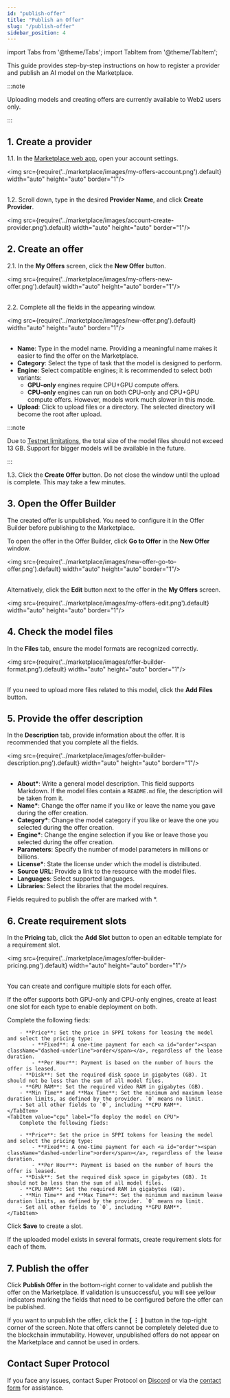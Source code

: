 ```yaml
---
id: "publish-offer"
title: "Publish an Offer"
slug: "/publish-offer"
sidebar_position: 4
---
```


import Tabs from '@theme/Tabs';
import TabItem from '@theme/TabItem';

This guide provides step-by-step instructions on how to register a provider and publish an AI model on the Marketplace.

:::note

Uploading models and creating <a id="offer"><span className="dashed-underline">offers</span></a> are currently available to Web2 users only.

:::

## 1. Create a provider

1.1. In the [Marketplace web app](https://marketplace.superprotocol.com/), open your account settings.

<img src={require('../marketplace/images/my-offers-account.png').default} width="auto" height="auto" border="1"/>
<br/>
<br/>

1.2. Scroll down, type in the desired **Provider Name**, and click **Create Provider**.

<img src={require('../marketplace/images/account-create-provider.png').default} width="auto" height="auto" border="1"/>
<br/>

## 2. Create an offer

2.1. In the **My Offers** screen, click the **New Offer** button.

<img src={require('../marketplace/images/my-offers-new-offer.png').default} width="auto" height="auto" border="1"/>
<br/>
<br/>

2.2. Complete all the fields in the appearing window.

<img src={require('../marketplace/images/new-offer.png').default} width="auto" height="auto" border="1"/>
<br/>
<br/>

- **Name**: Type in the model name. Providing a meaningful name makes it easier to find the offer on the Marketplace.
- **Category**: Select the type of task that the model is designed to perform.
- **Engine**: Select compatible <a id="engine"><span className="dashed-underline">engines</span></a>; it is recommended to select both variants:
    - **GPU-only** engines require CPU+GPU <a id="compute"><span className="dashed-underline">compute</span></a> offers.
    - **CPU-only** engines can run on both CPU-only and CPU+GPU compute offers. However, models work much slower in this mode.
- **Upload**: Click to upload files or a directory. The selected directory will become the root after upload.

:::note

Due to [Testnet limitations](/marketplace/limitations), the total size of the model files should not exceed 13 GB. Support for bigger models will be available in the future.

:::

1.3. Click the **Create Offer** button. Do not close the window until the upload is complete. This may take a few minutes.

## 3. Open the Offer Builder

The created offer is unpublished. You need to configure it in the Offer Builder before publishing to the Marketplace.

To open the offer in the Offer Builder, click **Go to Offer** in the **New Offer** window.

<img src={require('../marketplace/images/new-offer-go-to-offer.png').default} width="auto" height="auto" border="1"/>
<br/>
<br/>

Alternatively, click the **Edit** button next to the offer in the **My Offers** screen.

<img src={require('../marketplace/images/my-offers-edit.png').default} width="auto" height="auto" border="1"/>
<br/>

## 4. Check the model files

In the **Files** tab, ensure the model formats are recognized correctly.

<img src={require('../marketplace/images/offer-builder-format.png').default} width="auto" height="auto" border="1"/>
<br/>
<br/>

If you need to upload more files related to this model, click the **Add Files** button.

## 5. Provide the offer description

In the **Description** tab, provide information about the offer. It is recommended that you complete all the fields.

<img src={require('../marketplace/images/offer-builder-description.png').default} width="auto" height="auto" border="1"/>
<br/>
<br/>

- **About\***: Write a general model description. This field supports Markdown. If the model files contain a `README.md` file, the description will be taken from it.
- **Name\***: Change the offer name if you like or leave the name you gave during the offer creation.
- **Category\***: Change the model category if you like or leave the one you selected during the offer creation.
- **Engine\***: Change the engine selection if you like or leave those you selected during the offer creation. 
- **Parameters**: Specify the number of model parameters in millions or billions.
- **License\***: State the license under which the model is distributed.
- **Source URL**: Provide a link to the resource with the model files.
- **Languages**: Select supported languages.
- **Libraries**: Select the libraries that the model requires.

Fields required to publish the offer are marked with \*.

## 6. Create requirement slots

In the **Pricing** tab, click the **Add Slot** button to open an editable template for a <a id="requirements"><span className="dashed-underline">requirement slot</span></a>.

<img src={require('../marketplace/images/offer-builder-pricing.png').default} width="auto" height="auto" border="1"/>
<br/>
<br/>

You can create and configure multiple slots for each offer.

If the offer supports both GPU-only and CPU-only engines, create at least one slot for each type to enable deployment on both.

<Tabs>
    <TabItem value="gpu" label="To deploy the model on GPU" default>
        Complete the following fieds:

        - **Price**: Set the price in SPPI tokens for leasing the model and select the pricing type:
            - **Fixed**: A one-time payment for each <a id="order"><span className="dashed-underline">order</span></a>, regardless of the lease duration.
            - **Per Hour**: Payment is based on the number of hours the offer is leased.
        - **Disk**: Set the required disk space in gigabytes (GB). It should not be less than the sum of all model files.
        - **GPU RAM**: Set the required video RAM in gigabytes (GB).
        - **Min Time** and **Max Time**: Set the minimum and maximum lease duration limits, as defined by the provider. `0` means no limit.
        - Set all other fields to `0`, including **CPU RAM**.
    </TabItem>
    <TabItem value="cpu" label="To deploy the model on CPU">
        Complete the following fieds:

        - **Price**: Set the price in SPPI tokens for leasing the model and select the pricing type:
            - **Fixed**: A one-time payment for each <a id="order"><span className="dashed-underline">order</span></a>, regardless of the lease duration.
            - **Per Hour**: Payment is based on the number of hours the offer is leased.
        - **Disk**: Set the required disk space in gigabytes (GB). It should not be less than the sum of all model files.
        - **CPU RAM**: Set the required RAM in gigabytes (GB).
        - **Min Time** and **Max Time**: Set the minimum and maximum lease duration limits, as defined by the provider. `0` means no limit.
        - Set all other fields to `0`, including **GPU RAM**.
    </TabItem>
</Tabs>

Click **Save** to create a slot.

If the uploaded model exists in several formats, create requirement slots for each of them.

## 7. Publish the offer

Click **Publish Offer** in the bottom-right corner to validate and publish the offer on the Marketplace. If validation is unsuccessful, you will see yellow indicators marking the fields that need to be configured before the offer can be published.

If you want to unpublish the offer, click the **[ ⋮ ]** button in the top-right corner of the screen. Note that offers cannot be completely deleted due to the blockchain immutability. However, unpublished offers do not appear on the Marketplace and cannot be used in orders.

## Contact Super Protocol

If you face any issues, contact Super Protocol on [Discord](https://discord.gg/superprotocol) or via the [contact form](https://superprotocol.zendesk.com/hc/en-us/requests/new) for assistance.